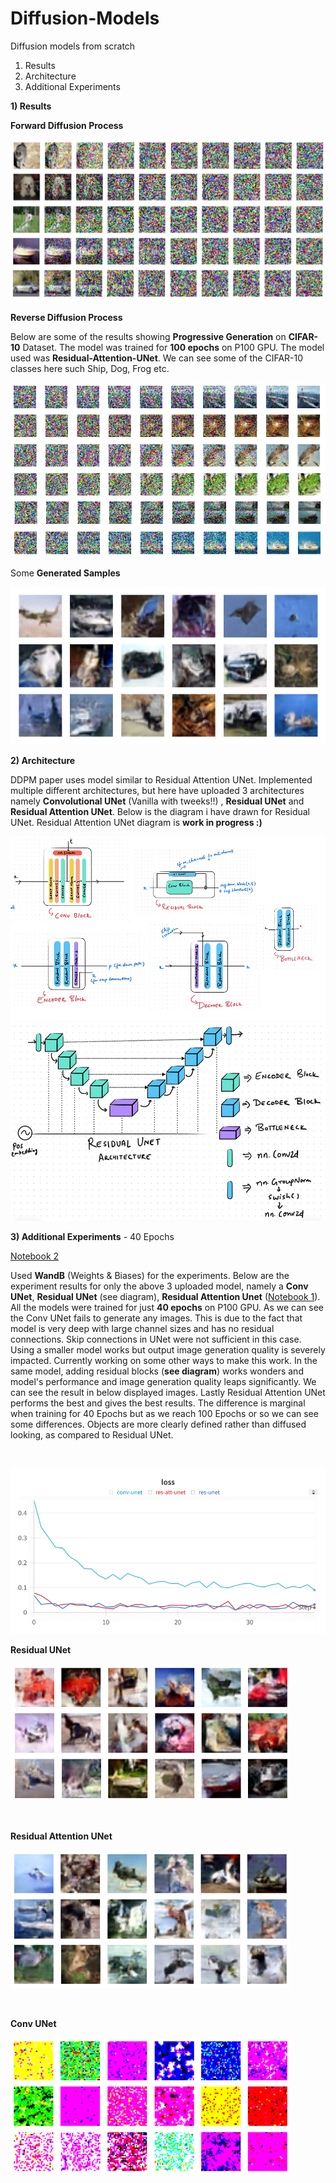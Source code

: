 # Diffusion-Models
Diffusion models from scratch
1) Results
2) Architecture
3) Additional Experiments

**1) Results**

 **Forward Diffusion Process**

![image](https://github.com/Shiva18A/Diffusion-Models/blob/main/imgs/forward_process.jpg?raw=true "results")

 **Reverse Diffusion Process**

Below are some of the results showing **Progressive Generation** on **CIFAR-10** Dataset. The model was trained for **100 epochs** on P100 GPU. The model used was **Residual-Attention-UNet**. We can see some of the CIFAR-10 classes here such Ship, Dog, Frog etc.

![image](https://github.com/Shiva18A/Diffusion-Models/blob/main/imgs/reverse_process.jpg?raw=true "results")

Some **Generated Samples**

![image](https://github.com/Shiva18A/Diffusion-Models/blob/main/imgs/sampled_images.png?raw=true "results")


**2) Architecture**

 DDPM paper uses model similar to Residual Attention UNet. Implemented multiple different architectures, but here have uploaded 3 architectures namely **Convolutional 
 UNet** (Vanilla with tweeks!!) , **Residual UNet** and **Residual Attention UNet**. Below is the diagram i have drawn for Residual UNet. Residual Attention UNet diagram is **work in progress :)**

 ![image](https://github.com/Shiva18A/Diffusion-Models/blob/main/imgs/resunet_components_2.jpg?raw=true "architecture")
 ![image](https://github.com/Shiva18A/Diffusion-Models/blob/main/imgs/resunet_2.png?raw=true "architecture")


 **3) Additional Experiments** - 40 Epochs
 
  [Notebook 2](diffusion_experiments_wandb.ipynb/)
 
 Used **WandB** (Weights & Biases) for the experiments. Below are the experiment results for only the above 3 uploaded model, namely a **Conv UNet**, **Residual UNet** (see 
 diagram), **Residual Attention Unet** ([Notebook 1](DDPM_diffusion_model_scratch.ipynb/)). All the models were trained for just **40 epochs** on P100 GPU. As we can see the 
 Conv UNet fails to generate any images. This is due to the fact that model is very deep with large channel sizes and has no residual connections. Skip connections in UNet 
 were not sufficient in this case. Using a smaller model works but output image generation quality is severely impacted. Currently working on some other ways to make this 
 work. In the same model, adding residual blocks (**see diagram**) works wonders and model's performance and image generation quality leaps significantly. We can see the 
 result in below displayed images. Lastly Residual Attention UNet performs the best and gives the best results. The difference is marginal when training for 40 Epochs but as 
 we reach 100 Epochs or so we can see some differences. Objects are more clearly defined rather than diffused looking, as compared to Residual UNet.

 <br>
 
![image](https://github.com/Shiva18A/Diffusion-Models/blob/main/imgs/W%26B%20Chart%203_11_2024%2C%206_47_18%20PM.png?raw=true "results")

 **Residual UNet** 
 
 ![image](https://github.com/Shiva18A/Diffusion-Models/blob/main/imgs/res_unet_40.png?raw=true "results")

 <br>
 
 **Residual Attention UNet**
 
 ![image](https://github.com/Shiva18A/Diffusion-Models/blob/main/imgs/res_att_unet_40.png?raw=true "results")

 <br>
 
 **Conv UNet** 
 
 ![image](https://github.com/Shiva18A/Diffusion-Models/blob/main/imgs/conv_unet_40.png?raw=true "results")
